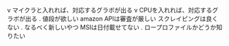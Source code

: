 v マイクラと入れれば、対応するグラボが出る
v CPUを入れれば、対応するグラボが出る
. 値段が欲しい
    amazon APIは審査が厳しい
    スクレイピングは良くない
. なるべく新しいやつ
    MSIは日付載せてない
. ロープロファイルかどうか知りたい